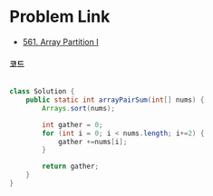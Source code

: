# Problem Link
- [561. Array Partition I](https://leetcode.com/problems/array-partition-i/)


#### 코드

```java

class Solution {
    public static int arrayPairSum(int[] nums) {
        Arrays.sort(nums);

        int gather = 0;
        for (int i = 0; i < nums.length; i+=2) {
            gather +=nums[i];
        }

        return gather;
    }
}

```
